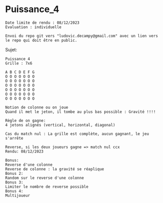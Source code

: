 # Puissance_4

    Date limite de rendu : 08/12/2023 
    Evaluation : individuelle 

    Envoi du repo git vers "ludovic.decampy@gmail.com" avec un lien vers le repo qui doit être en public.

Sujet:

    Puissance 4 
    Grille : 7x6 

    A B C D E F G 
    O O O O O O O 
    O O O O O O O 
    O O O O O O O 
    O O O O O O O 
    O O O O O O O 
    O O O O O O O 

    Notion de colonne ou on joue 
    Quand il met le jeton, il tombe au plus bas possible : Gravité !!!!

    Règle de on gagne: 
    4 jetons alignés (vertical, horizontal, diagonal)

    Cas du match nul : La grille est complète, aucun gagnant, le jeu s'arrête 

    Reverse, si les deux joueurs gagne => match nul ccx
    Rendu: 08/12/2023 

    Bonus: 
    Reverse d'une colonne
    Reverse de colonne : la gravité se réaplique
    Bonus 2: 
    Random sur le reverse d'une colonne 
    Bonus 3: 
    Limiter le nombre de reverse possible
    Bonus 4: 
    Multijoueur 

